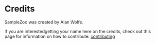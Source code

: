 # Credits

SampleZoo was created by Alan Wolfe.

If you are interestedgetting your name here on the credits, check out this page for information on how to contribute: [contributing](contributing.md)
